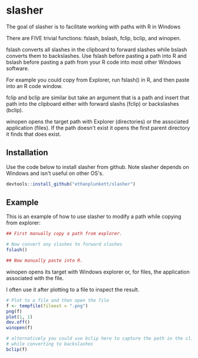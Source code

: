 # slasher

The goal of slasher is to facilitate working with paths with R in Windows

There are FIVE trivial functions: fslash, bslash, fclip, bclip, and winopen.   

fslash converts all slashes in the clipboard to forward slashes while bslash converts them to backslashes.  Use fslash before pasting a path into R and bslash before pasting a path from your R code into most other Windows software.

For example you could copy from Explorer, run fslash() in R, and then paste into an R code window. 

fclip and bclip are similar but take an argument that is a path and insert that 
path into the clipboard either with forward slashs (fclip) or backslashes (bclip).


winopen opens the target path with Explorer (directories) or the associated application (files). If the path doesn't exist it opens the first parent directory it finds that does exist.


## Installation

Use the code below to install slasher from github.  Note slasher depends on Windows and isn't useful on other OS's.

``` r
devtools::install_github("ethanplunkett/slasher")
```

## Example

This is an example of how to use slasher to modify a path while copying from explorer:

``` r
## First manually copy a path from explorer.

# Now convert any slashes to forward slashes
fslash()

## Now manually paste into R. 

```

winopen opens its target with Windows explorer or, for files, the application associated with the file.

I often use it after plotting to a file to inspect the result.

``` r
# Plot to a file and then open the file
f <- tempfile(fileext = ".png")
png(f)
plot(1, 1)
dev.off()
winopen(f)

# alternatively you could use bclip here to capture the path in the clipboard
# while converting to backslashes
bclip(f)

```

